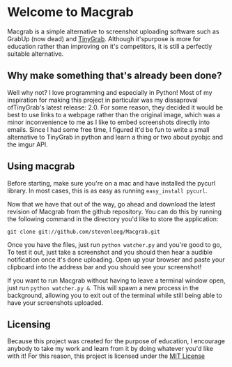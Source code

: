 # Welcome to Macgrab
Macgrab is a simple alternative to screenshot uploading software such as GrabUp (now dead) and [TinyGrab](http://tinygrab.com). Although it'spurpose is more for education rather than improving on it's competitors, it is still a perfectly suitable alternative.

## Why make something that's already been done?
Well why not? I love programming and especially in Python! Most of my inspiration for making this project in particular was my dissaproval ofTinyGrab's latest release: 2.0. For some reason, they decided it would be best to use links to a webpage rather than the original image, which was a minor inconvenience to me as I like to embed screenshots directly into emails. Since I had some free time, I figured it'd be fun to write a small alternative to TinyGrab in python and learn a thing or two about pyobjc and the imgur API.

## Using macgrab
Before starting, make sure you're on a mac and have installed the pycurl library. In most cases, this is as easy as running `easy_install pycurl`.

Now that we have that out of the way, go ahead and download the latest revision of Macgrab from the github repository. You can do this by running the following command in the directory you'd like to store the application:

    git clone git://github.com/stevenleeg/Macgrab.git

Once you have the files, just run `python watcher.py` and you're good to go, To test it out, just take a screenshot and you should then hear a audible notification once it's done uploading. Open up your browser and paste your clipboard into the address bar and you should see your screenshot!

If you want to run Macgrab without having to leave a terminal window open, just run `python watcher.py &`. This will spawn a new process in the background, allowing you to exit out of the terminal while still being able to have your screenshots uploaded.

## Licensing
Because this project was created for the purpose of education, I encourage anybody to take my work and learn from it by doing whatever you'd like with it! For this reason, this project is licensed under the [MIT License](http://www.opensource.org/licenses/mit-license.php)
